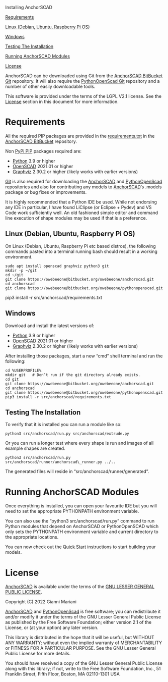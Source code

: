 ﻿Installing AnchorSCAD


[Requirements](#_s7psdxljcaf0)

[Linux (Debian, Ubuntu, Raspberry Pi OS)](#_2p4dgxlq5vbn)

[Windows](#_8m9jpsadi5i8)

[Testing The Installation](#_399xlwdmo5lb)

[Running AnchorSCAD Modules](#_x3z9y3464ed4)

[License](#_f2cn9t1bbfvs)



AnchorSCAD can be downloaded using Git from the [AnchorSCAD BitBucket Git](https://bitbucket.org/owebeeone/anchorscad/src/master/) repository. It will also require the [PythonOpenScad Git](https://bitbucket.org/owebeeone/pythonopenscad/src/master/) repository and a number of other easily downloadable tools.

This software is provided under the terms of the LGPL V2.1 license. See the [License](#_f2cn9t1bbfvs) section in this document for more information.
# Requirements
All the required PIP packages are provided in the [requirements.txt](https://bitbucket.org/owebeeone/anchorscad/src/dev/src/anchorscad/requirements.txt) in the [AnchorSCAD BitBucket](https://bitbucket.org/owebeeone/anchorscad/src/master/) repository.

Non [PyPi PIP](https://pypi.org/project/pip/) packages required are:

- [Python](https://www.python.org/) 3.9 or higher
- [OpenSCAD](https://openscad.org/) 2021.01 or higher
- [Graphviz](https://graphviz.org/) 2.30.2 or higher (likely works with earlier versions)

[Git](https://git-scm.com/) is also required for downloading the [AnchorSCAD](https://bitbucket.org/owebeeone/anchorscad/src/master/) and [PythonOpenScad](https://bitbucket.org/owebeeone/pythonopenscad/src/master/) repositories and also for contributing any models to [AnchorSCAD](https://bitbucket.org/owebeeone/anchorscad/src/master/)‘s .models package or bug fixes or improvements.

It is highly recommended that a Python IDE be used. While not endorsing any IDE in particular, I have found LiClipse (or Eclipse + Pydev) and VS Code work sufficiently well. An old fashioned simple editor and command line execution of shape modules may be used if that is a preference.
## Linux (Debian, Ubuntu, Raspberry Pi OS)

On Linux (Debian, Ubuntu, Raspberry Pi etc based distros), the following commands pasted  into a terminal running bash should result in a working environment.


	sudo apt install openscad graphviz python3 git
	mkdir -p ~/git
	cd ~/git
	git clone https://owebeeone@bitbucket.org/owebeeone/anchorscad.git
	cd anchorscad
	git clone https://owebeeone@bitbucket.org/owebeeone/pythonopenscad.git
 pip3 install -r src/anchorscad/requirements.txt

## Windows
Download and install the latest versions of:

- [Python](https://www.python.org/) 3.9 or higher
- [OpenSCAD](https://openscad.org/) 2021.01 or higher
- [Graphviz](https://graphviz.org/) 2.30.2 or higher (likely works with earlier versions)

After installing those packages, start a new “cmd” shell terminal and run the following:

	cd %USERPROFILE%
	mkdir git   # Don’t run if the git directory already exists.
	cd git
	git clone https://owebeeone@bitbucket.org/owebeeone/anchorscad.git
	cd anchorscad
	git clone https://owebeeone@bitbucket.org/owebeeone/pythonopenscad.git
	pip3 install -r src/anchorscad/requirements.txt
 
## Testing The Installation
To verify that it is installed you can run a module like so:


	python3 src/anchorscad/run.py src/anchorscad/extrude.py

Or you can run a longer test where every shape is run and images of all example shapes are created.

	python3 src/anchorscad/run.py src/anchorscad/runner/anchorscad\_runner.py ../..

The generated files will reside in “src/anchorscad/runner/generated”.
# Running AnchorSCAD Modules

Once everything is installed, you can open your favourite IDE but you will need to set the appropriate PYTHONPATH environment variable.

You can also use the “python3 src/anchorscad/run.py” command to run Python modules that depend on AnchorSCAD or PythonOpenSCAD which only sets the PYTHONPATH environment variable and current directory to the appropriate locations.

You can now check out the [Quick Start](https://docs.google.com/document/u/0/d/1p-qAE5oR-BQ2jcotNhv5IGMNw_UzNxbYEiZat76aUy4/edit) instructions to start building your models.

# License
[AnchorSCAD](https://bitbucket.org/owebeeone/anchorscad/src/master/) is available under the terms of the [GNU LESSER GENERAL PUBLIC LICENSE](https://www.gnu.org/licenses/old-licenses/lgpl-2.1.en.html#SEC1).

Copyright (C) 2022 Gianni Mariani

[AnchorSCAD](https://bitbucket.org/owebeeone/anchorscad/src/master/) and [PythonOpenScad](https://bitbucket.org/owebeeone/pythonopenscad/src/master/) is free software; you can redistribute it and/or modify it under the terms of the GNU Lesser General Public License as published by the Free Software Foundation; either version 2.1 of the License, or (at your option) any later version.

This library is distributed in the hope that it will be useful, but WITHOUT ANY WARRANTY; without even the implied warranty of MERCHANTABILITY or FITNESS FOR A PARTICULAR PURPOSE.  See the GNU Lesser General Public License for more details.

You should have received a copy of the GNU Lesser General Public License along with this library; if not, write to the Free Software Foundation, Inc., 51 Franklin Street, Fifth Floor, Boston, MA  02110-1301  USA

